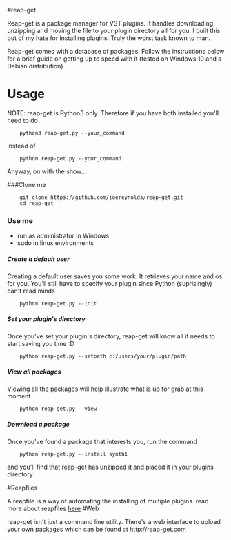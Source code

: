 #reap-get

Reap-get is a package manager for VST plugins.
It handles downloading, unzipping and moving the file to your plugin directory all for you. I built this out of my hate for installing plugins. Truly the worst task known to man.

Reap-get comes with a database of packages. 
Follow the instructions below for a brief guide on getting up to speed with it
(tested on Windows 10 and a Debian distribution)

# Usage

NOTE: reap-get is Python3 only. Therefore if you have both installed you'll need to do
```
    python3 reap-get.py --your_command
```
instead of
```
    python reap-get.py --your_command
```

Anyway, on with the show...

###Clone me

```
    git clone https://github.com/joereynolds/reap-get.git
    cd reap-get
```

### Use me 

- run as administrator in Windows
- sudo in linux environments

##### Create a default user
Creating a default user saves you some work. It retrieves your name and os for you.
You'll still have to specify your plugin since Python (suprisingly) can't read minds

```
    python reap-get.py --init
```

##### Set your plugin's directory
Once you've set your plugin's directory, reap-get will know all it needs to start
saving you time :D

```
    python reap-get.py --setpath c:/users/your/plugin/path
```

##### View all packages
Viewing all the packages will help illustrate what is up for grab at this moment

```
    python reap-get.py --view 
```
##### Download a package
Once you've found a package that interests you, run the command

```
    python reap-get.py --install synth1
```

and you'll find that reap-get has unzipped it and placed it in your plugins directory

#Reapfiles

A reapfile is a way of automating the installing of multiple plugins.
read more about reapfiles [here](docs/reapfile.md)
#Web

reap-get isn't just a command line utility. There's a web interface to upload your own packages
which can be found at http://reap-get.com
